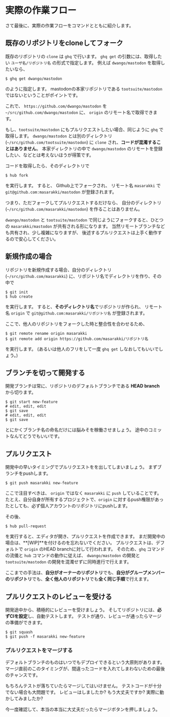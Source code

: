 # 実際の作業フロー

さて最後に、実際の作業フローをコマンドとともに紹介します。

## 既存のリポジトリをcloneしてフォーク

既存のリポジトリの `clone` は `ghq` で行います。 `ghq get` の引数には、取得したい `ユーザ名/リポジトリ名` の形式で指定します。
例えば `dwango/mastodon` を取得したいなら、

    $ ghq get dwango/mastodon

のように指定します。
mastodonの本家リポジトリである `tootsuite/mastodon` ではないということがポイントです。

これで、 `https://github.com/dwango/mastodon` を `~/src/github.com/dwango/mastodon` に、 `origin` のリモート名で取得できます。

もし、`tootsuite/mastodon` にもプルリクエストしたい場合、同じように `ghq` で取得します。
`dwango/mastodon` とは別のディレクトリ (`~/src/github.com/tootsuite/mastodon`) に `clone` され、**コードが混濁することはありません**。
本家ディレクトリの中で `dwango/mastodon` のリモートを登録したい、などとは考えないほうが得策です。

コードを取得したら、そのディレクトリで

    $ hub fork

を実行します。
すると、 Github上でフォークされ、 リモート名 `masarakki` で `git@github.com:masarakki/mastodon` が登録されます。

つまり、ただフォークしてプルリクエストするだけなら、
自分のディレクトリ (`~/src/github.com/masarakki/mastodon`) を作ることはありません。

`dwango/mastodon` と `tootsuite/mastodon` で同じようにフォークすると、ひとつの `masarakki/mastodon` が共有される形になります。
当然リモートブランチなども共有され、少し複雑になりますが、
後述するプルリクエストは上手く動作するので安心してください。

## 新規作成の場合

リポジトリを新規作成する場合、自分のディレクトリ (`~/src/github.com/masarakki`) に、リポジトリ名でディレクトリを作り、その中で

    $ git init
    $ hub create

を実行します。
すると、**そのディレクトリ名**でリポジトリが作られ、 リモート名 `origin` で `git@github.com:masarakki/リポジトリ名` が登録されます。

ここで、他人のリポジトリをフォークした時と整合性を合わせるため、

    $ git remote rename origin masarakki
    $ git remote add origin https://github.com/masarakki/リポジトリ名

を実行します。
(あるいは他人のフリをして一度 `ghq get` しなおしてもいいでしょう。)

## ブランチを切って開発する

開発ブランチは常に、リポジトリのデフォルトブランチである **HEAD branch** から切ります。

    $ git start new-feature
    # edit, edit, edit
    $ git save
    # edit, edit, edit
    $ git save

とにかくブランチ名の命名だけには脳みそを稼働させましょう。
途中のコミットなんてどうでもいいです。

## プルリクエスト

開発中の早いタイミングでプルリクエストをを出してしまいましょう。
まずブランチをpushします。

    $ git push masarakki new-feature

ここで注目すべきは、 `origin` ではなく `masarakki` に `push` していることです。
たとえ、自分自身が所有するプロジェクトで、`origin` に対するpush権限があったとしても、必ず個人アカウントのリポジトリにpushします。

その後、

    $ hub pull-request

を実行すると、エディタが開き、プルリクエストを作成できます。
まだ開発中の場合は、**[WIP]**を付けるのを忘れないでください。
プルリクエストは、デフォルトで `origin` のHEAD branchに対して行われます。
そのため、`ghq` コマンドの流儀と `hub` コマンドの動作に従えば、
`dwango/mastodon` の開発と `tootsuite/mastodon` の開発を混濁せずに同時進行で行えます。

ここまでの手法は、**自分がオーナーのリポジトリ**でも、**自分がグループメンバーのリポジトリ**でも、**全く他人のリポジトリ**でも**全く同じ手順**で行えます。

## プルリクエストのレビューを受ける

開発途中から、積極的にレビューを受けましょう。
そしてリポジトリには、**必ずCIを設定**し、自動テストします。
テストが通り、レビューが通ったらマージの準備ができます。

    $ git squash
    $ git push -f masarakki new-feature

### プルリクエストをマージする

デフォルトブランチのものはいつでもデプロイできるという大原則があります。
マージ直前のこのタイミングが、間違ったコードを入れてしまわないための最後のチャンスです。

もちろんテストが落ちていたらマージしてはいけません。
テストコードが十分でない場合も大問題です。
レビューはしましたか? もう大丈夫ですか?
実際に動かしてみましたか?

今一度確認して、本当の本当に大丈夫だったらマージボタンを押しましょう。
